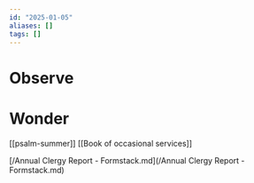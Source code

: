 ```yaml
---
id: "2025-01-05"
aliases: []
tags: []
---
```


# Observe

# Wonder


[[psalm-summer]]
[[Book of occasional services]]

[/Annual Clergy Report - Formstack.md](/Annual Clergy Report - Formstack.md)

